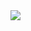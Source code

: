 <!DOCTYPE html>
<html lang="en">
<head>
    <meta charset="UTF-8">
    <meta name="viewport" content="width=device-width, initial-scale=1.0">
    <title>garima</title>
</head>
<body>
    <img src="coding img.gif" > 
</body>
</html> 
